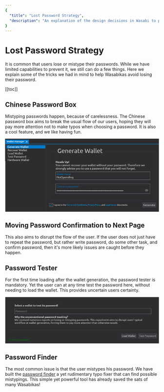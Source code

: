 ```yaml
---
{
  "title": "Lost Password Strategy",
  "description": "An explanation of the design decisions in Wasabi to protect you from losing and forgetting your password. This is the Wasabi documentation, an archive of knowledge about the open-source, non-custodial and privacy-focused Bitcoin wallet for desktop."
}
---
```


# Lost Password Strategy

It is common that users lose or mistype their passwords.
While we have limited capabilities to prevent it, we still can do a few things.
Here we explain some of the tricks we had in mind to help Wasabikas avoid losing their password.

[[toc]]

## Chinese Password Box

Mistyping passwords happen, because of carelessness.
The Chinese password box aims to break the usual flow of our users, hoping they will pay more attention not to make typos when choosing a password.
It is also a cool feature, and we like having fun.

![](/WalletManagerGenerateWallet.png)

## Moving Password Confirmation to Next Page

This also aims to disrupt the flow of the user.
If the user does not just have to repeat the password, but rather write password, do some other task, and confirm password, then it's more likely issues are caught before they happen.

## Password Tester

For the first time loading after the wallet generation, the password tester is mandatory.
Yet the user can at any time test the password here, without needing to load the wallet.
This provides uncertain users certainty.

![](/TestPassword.png)

## Password Finder

The most common issue is that the user mistypes his password.
We have built the [password finder](/using-wasabi/PasswordFinder.md) a yet rudimentary typo fixer that can find possible mistypings.
This simple yet powerful tool has already saved the sats of many Wasabikas!
